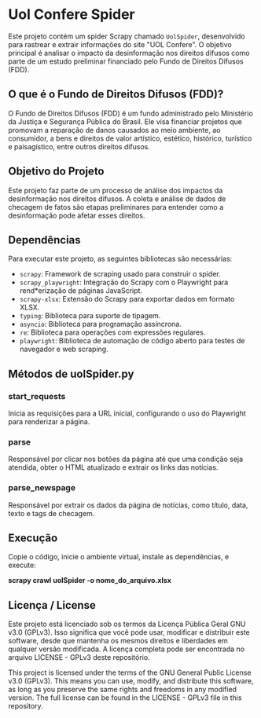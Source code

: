 # Uol Confere Spider

Este projeto contém um spider Scrapy chamado `UolSpider`, desenvolvido para rastrear e extrair informações do site "UOL Confere". O objetivo principal é analisar o impacto da desinformação nos direitos difusos como parte de um estudo preliminar financiado pelo Fundo de Direitos Difusos (FDD).

## O que é o Fundo de Direitos Difusos (FDD)?

O Fundo de Direitos Difusos (FDD) é um fundo administrado pelo Ministério da Justiça e Segurança Pública do Brasil. Ele visa financiar projetos que promovam a reparação de danos causados ao meio ambiente, ao consumidor, a bens e direitos de valor artístico, estético, histórico, turístico e paisagístico, entre outros direitos difusos.

## Objetivo do Projeto

Este projeto faz parte de um processo de análise dos impactos da desinformação nos direitos difusos. A coleta e análise de dados de checagem de fatos são etapas preliminares para entender como a desinformação pode afetar esses direitos.

## Dependências

Para executar este projeto, as seguintes bibliotecas são necessárias:

- `scrapy`: Framework de scraping usado para construir o spider.
- `scrapy_playwright`: Integração do Scrapy com o Playwright para rend*erização de páginas JavaScript.
- `scrapy-xlsx`: Extensão do Scrapy para exportar dados em formato XLSX.
- `typing`: Biblioteca para suporte de tipagem.
- `asyncio`: Biblioteca para programação assíncrona.
- `re`: Biblioteca para operações com expressões regulares.
- `playwright`: Biblioteca de automação de código aberto para testes de navegador e web scraping.

## Métodos de uolSpider.py

### start_requests

Inicia as requisições para a URL inicial, configurando o uso do Playwright para renderizar a página.

### parse

Responsável por clicar nos botões da página até que uma condição seja atendida, obter o HTML atualizado e extrair os links das notícias.

### parse_newspage

Responsável por extrair os dados da página de notícias, como título, data, texto e tags de checagem.

## Execução

Copie o código, inicie o ambiente virtual, instale as dependências, e execute:

**scrapy crawl uolSpider -o nome_do_arquivo.xlsx**



## Licença / License

Este projeto está licenciado sob os termos da Licença Pública Geral GNU v3.0 (GPLv3). Isso significa que você pode usar, modificar e distribuir este software, desde que mantenha os mesmos direitos e liberdades em qualquer versão modificada. A licença completa pode ser encontrada no arquivo LICENSE - GPLv3 deste repositório.

This project is licensed under the terms of the GNU General Public License v3.0 (GPLv3). This means you can use, modify, and distribute this software, as long as you preserve the same rights and freedoms in any modified version. The full license can be found in the LICENSE - GPLv3 file in this repository.
